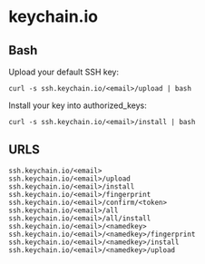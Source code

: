 # keychain.io

Bash
----
Upload your default SSH key:

    curl -s ssh.keychain.io/<email>/upload | bash

Install your key into authorized_keys:

    curl -s ssh.keychain.io/<email>/install | bash

URLS
----
    ssh.keychain.io/<email>
    ssh.keychain.io/<email>/upload
    ssh.keychain.io/<email>/install
    ssh.keychain.io/<email>/fingerprint
    ssh.keychain.io/<email>/confirm/<token>
    ssh.keychain.io/<email>/all
    ssh.keychain.io/<email>/all/install
    ssh.keychain.io/<email>/<namedkey>
    ssh.keychain.io/<email>/<namedkey>/fingerprint
    ssh.keychain.io/<email>/<namedkey>/install
    ssh.keychain.io/<email>/<namedkey>/upload
